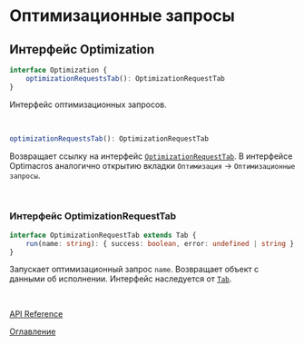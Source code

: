 # Оптимизационные запросы

## Интерфейс Optimization<a name="optimization"></a>
```ts
interface Optimization {
	optimizationRequestsTab(): OptimizationRequestTab
}
```
Интерфейс оптимизационных запросов.

&nbsp;

```js
optimizationRequestsTab(): OptimizationRequestTab
```
Возвращает ссылку на интерфейс [`OptimizationRequestTab`](#optimization-request-tab). В интерфейсе Optimacros аналогично открытию вкладки `Оптимизация` -> `Оптимизационные запросы`.

&nbsp;

### Интерфейс OptimizationRequestTab<a name="optimization-request-tab"></a>
```ts
interface OptimizationRequestTab extends Tab {
	run(name: string): { success: boolean, error: undefined | string };
}
```
Запускает оптимизационный запрос `name`. Возвращает объект с данными об исполнении. Интерфейс наследуется от [`Tab`](./views.md#tab).

&nbsp;

[API Reference](API.md)

[Оглавление](../README.md)